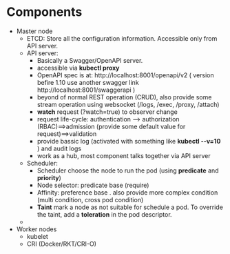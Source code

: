 # Components 
  
- Master node
  - ETCD: Store all the configuration information. Accessible only from API server. 
  - API server: 
    - Basically a Swagger/OpenAPI server.  
    - accessible via **kubectl proxy**
    - OpenAPI spec is at: http://localhost:8001/openapi/v2 ( version befire 1.10 use another swagger link http://localhost:8001/swaggerapi )
    - beyond of normal REST operation (CRUD), also provide some stream operation using websocket (/logs, /exec, /proxy, /attach)
    - **watch** request (?watch=true) to observer change
    - request life-cycle: authentication --> authorization (RBAC)==>admission (provide some default value for request)==>validation 
    - provide bassic log (activated with something like **kubectl --v=10** ) and audit logs  
    - work as a hub, most component talks together via API server
  - Scheduler:
    - Scheduler choose the node to run the pod (using **predicate** and **priority**)
    - Node selector: predicate base (require)  
    - Affinity: preference base . also provide more complex condition (multi condition, cross pod condition)
    - **Taint** mark a node as not suitable for schedule a pod. To override the taint, add a **toleration** in the pod descriptor. 
  - 
- Worker nodes
  - kubelet  
  - CRI (Docker/RKT/CRI-O)
